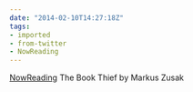 ```yaml
---
date: "2014-02-10T14:27:18Z"
tags:
- imported
- from-twitter
- NowReading
---
```

[NowReading](/tags/nowreading) The Book Thief by Markus Zusak
